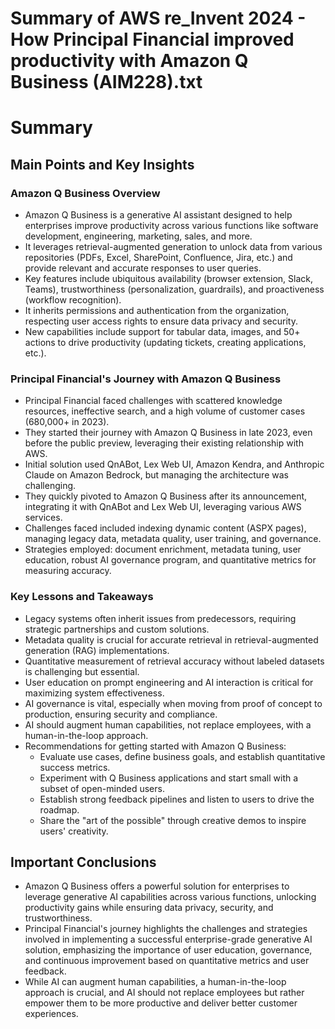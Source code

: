 # Summary of AWS re_Invent 2024 - How Principal Financial improved productivity with Amazon Q Business (AIM228).txt

# Summary

## Main Points and Key Insights

### Amazon Q Business Overview
- Amazon Q Business is a generative AI assistant designed to help enterprises improve productivity across various functions like software development, engineering, marketing, sales, and more.
- It leverages retrieval-augmented generation to unlock data from various repositories (PDFs, Excel, SharePoint, Confluence, Jira, etc.) and provide relevant and accurate responses to user queries.
- Key features include ubiquitous availability (browser extension, Slack, Teams), trustworthiness (personalization, guardrails), and proactiveness (workflow recognition).
- It inherits permissions and authentication from the organization, respecting user access rights to ensure data privacy and security.
- New capabilities include support for tabular data, images, and 50+ actions to drive productivity (updating tickets, creating applications, etc.).

### Principal Financial's Journey with Amazon Q Business
- Principal Financial faced challenges with scattered knowledge resources, ineffective search, and a high volume of customer cases (680,000+ in 2023).
- They started their journey with Amazon Q Business in late 2023, even before the public preview, leveraging their existing relationship with AWS.
- Initial solution used QnABot, Lex Web UI, Amazon Kendra, and Anthropic Claude on Amazon Bedrock, but managing the architecture was challenging.
- They quickly pivoted to Amazon Q Business after its announcement, integrating it with QnABot and Lex Web UI, leveraging various AWS services.
- Challenges faced included indexing dynamic content (ASPX pages), managing legacy data, metadata quality, user training, and governance.
- Strategies employed: document enrichment, metadata tuning, user education, robust AI governance program, and quantitative metrics for measuring accuracy.

### Key Lessons and Takeaways
- Legacy systems often inherit issues from predecessors, requiring strategic partnerships and custom solutions.
- Metadata quality is crucial for accurate retrieval in retrieval-augmented generation (RAG) implementations.
- Quantitative measurement of retrieval accuracy without labeled datasets is challenging but essential.
- User education on prompt engineering and AI interaction is critical for maximizing system effectiveness.
- AI governance is vital, especially when moving from proof of concept to production, ensuring security and compliance.
- AI should augment human capabilities, not replace employees, with a human-in-the-loop approach.
- Recommendations for getting started with Amazon Q Business:
  - Evaluate use cases, define business goals, and establish quantitative success metrics.
  - Experiment with Q Business applications and start small with a subset of open-minded users.
  - Establish strong feedback pipelines and listen to users to drive the roadmap.
  - Share the "art of the possible" through creative demos to inspire users' creativity.

## Important Conclusions
- Amazon Q Business offers a powerful solution for enterprises to leverage generative AI capabilities across various functions, unlocking productivity gains while ensuring data privacy, security, and trustworthiness.
- Principal Financial's journey highlights the challenges and strategies involved in implementing a successful enterprise-grade generative AI solution, emphasizing the importance of user education, governance, and continuous improvement based on quantitative metrics and user feedback.
- While AI can augment human capabilities, a human-in-the-loop approach is crucial, and AI should not replace employees but rather empower them to be more productive and deliver better customer experiences.